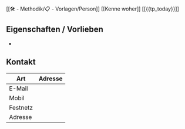 [[🛠 - Methodik/📋 - Vorlagen/Person]] [[Kenne woher]] [[{{tp_today}}]]

## Eigenschaften / Vorlieben

- 

## 	Kontakt

| Art      | Adresse |
| -------- | ------- |
| E-Mail   |         |
| Mobil    |         |
| Festnetz |         |
| Adresse  |         |
